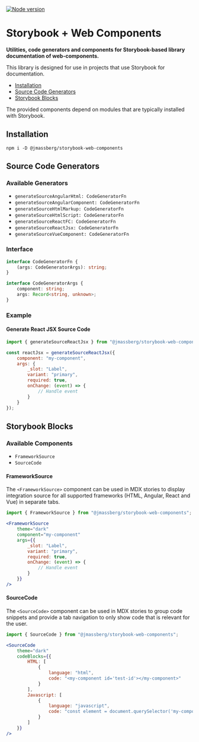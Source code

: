 [![Node version](https://img.shields.io/node/v/npm.svg?style=flat)](https://nodejs.org/download/)

# Storybook + Web Components

**Utilities, code generators and components for Storybook-based library documentation of web-components.**

This library is designed for use in projects that use Storybook for documentation.

- [Installation](#installation)
- [Source Code Generators](#Source-code-generators)
- [Storybook Blocks](#storybook-blocks)


The provided components depend on modules that are typically installed with Storybook.

## Installation

```shell
npm i -D @jmassberg/storybook-web-components
```

## Source Code Generators

### Available Generators

- `generateSourceAngularHtml: CodeGeneratorFn`
- `generateSourceAngularComponent: CodeGeneratorFn`
- `generateSourceHtmlMarkup: CodeGeneratorFn`
- `generateSourceHtmlScript: CodeGeneratorFn`
- `generateSourceReactFC: CodeGeneratorFn`
- `generateSourceReactJsx: CodeGeneratorFn`
- `generateSourceVueComponent: CodeGeneratorFn`

### Interface

```typescript
interface CodeGeneratorFn {
    (args: CodeGeneratorArgs): string;
}

interface CodeGeneratorArgs {
    component: string;
    args: Record<string, unknown>;
}
```

### Example

#### Generate React JSX Source Code

```jsx
import { generateSourceReactJsx } from "@jmassberg/storybook-web-components";

const reactJsx = generateSourceReactJsx({
    component: "my-component",
    args: {
        _slot: "Label",
        variant: "primary",
        required: true,
        onChange: (event) => {
            // Handle event
        }
    }
});
```

## Storybook Blocks

### Available Components

- `FrameworkSource`
- `SourceCode`

#### FrameworkSource

The `<FrameworkSource>` component can be used in MDX stories to display integration source for all supported frameworks
(HTML, Angular, React and Vue) in separate tabs.

```jsx
import { FrameworkSource } from "@jmassberg/storybook-web-components";

<FrameworkSource
    theme="dark"
    component="my-component"
    args={{
        _slot: "Label",
        variant: "primary",
        required: true,
        onChange: (event) => {
            // Handle event
        }
    }}
/>
```

#### SourceCode

The `<SourceCode>` component can be used in MDX stories to group code snippets and provide a tab navigation to only show
code that is relevant for the user.

```jsx
import { SourceCode } from "@jmassberg/storybook-web-components";

<SourceCode
    theme="dark"
    codeBlocks={{
        HTML: [
            {
                language: "html",
                code: "<my-component id='test-id'></my-component>"
            }
        ],
        Javascript: [
            {
                language: "javascript",
                code: "const element = document.querySelector('my-component#test-id');"
            }
        ]
    }}
/>
```
